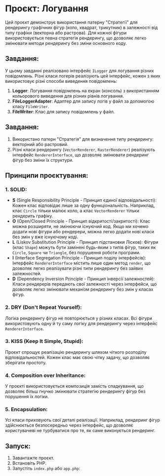 # Проєкт: Логування

Цей проєкт демонструє використання патерну "Стратегії" для рендерингу графічних фігур (коло, квадрат, трикутник) в залежності від типу графіки (векторна або растрова). Для кожної фігури використовується певна стратегія рендерингу, що дозволяє легко змінювати методи рендерингу без зміни основного коду.

## Завдання:
У цьому завданні реалізовано інтерфейс `ILogger` для логування різних повідомлень. Різні класи логерів реалізують цей інтерфейс, кожен з яких використовує різні способи виведення повідомлень:

1. **Logger**: Логування повідомлень на екран (консоль) з використанням кольорового виведення для різних рівнів логування.
2. **FileLoggerAdapter**: Адаптер для запису логів у файл за допомогою класу `FileWriter`.
3. **FileWriter**: Клас для запису повідомлень у файл.

## Завдання:
1. Використано патерн "Стратегія" для визначення типу рендерингу: векторний або растровий.
2. Різні класи рендерингу (`VectorRenderer`, `RasterRenderer`) реалізують інтерфейс `RendererInterface`, що дозволяє змінювати рендеринг фігур без зміни їх структури.

## Принципи проєктування:

### 1. **SOLID**:
- **S** (Single Responsibility Principle - Принцип єдиної відповідальності): Кожен клас відповідає лише за одну функціональність. Наприклад, клас `Circle` тільки малює коло, а клас `VectorRenderer` тільки рендерить графіку.
- **O** (Open/Closed Principle - Принцип відкритості/закритості): Клас можна розширяти, не змінюючи існуючий код. Якщо ми хочемо додати нові фігури або рендерери, можна легко додати нові класи без змін у вже існуючому коді.
- **L** (Liskov Substitution Principle - Принцип підстановки Лісков): Фігури (клас `Shape`) можуть бути замінені будь-яким з типів фігур, таких як `Circle`, `Square` чи `Triangle`, без порушення роботи програми.
- **I** (Interface Segregation Principle - Принцип поділу інтерфейсів): Інтерфейс `RendererInterface` містить лише один метод `render`, що дозволяє легко реалізувати різні типи рендерингу без зайвих залежностей.
- **D** (Dependency Inversion Principle - Принцип інверсії залежностей): Класи рендерерів передають свої залежності через інтерфейси, що дозволяє легко змінювати механізм рендерингу без змін у класах фігур.

### 2. **DRY (Don't Repeat Yourself)**:
Логіка рендерингу фігур не повторюється у різних класах. Всі фігури використовують одну й ту саму логіку для рендерингу через інтерфейс `RendererInterface`.

### 3. **KISS (Keep It Simple, Stupid)**:
Проєкт спрощує реалізацію рендерингу шляхом чіткого розподілу відповідальностей. Кожен клас має свою чітку задачу, що дозволяє зберігати простоту.

### 4. **Composition over Inheritance**:
У проєкті використовується композиція замість спадкування, що дозволяє більш гнучко змінювати стратегію рендерингу фігур без порушення їх логіки.

### 5. **Encapsulation**:
Усі класи приховують свої деталі реалізації. Наприклад, рендеринг фігур здійснюється безпосередньо через інтерфейс, що дозволяє користувачеві не турбуватися про те, як саме виконується рендеринг.

## Запуск:

1. Завантажте проєкт.
2. Встановіть PHP.
3. Запустіть `index.php` або `app.php`:
